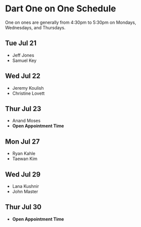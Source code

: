 # Dart One on One Schedule

One on ones are generally from 4:30pm to 5:30pm on Mondays, Wednesdays, and Thursdays.

## Tue Jul 21

- Jeff Jones 
- Samuel Key

## Wed Jul 22

- Jeremy Koulish 
- Christine Lovett 

## Thur Jul 23 

- Anand Moses
- **Open Appointment Time**

## Mon Jul 27 

- Ryan Kahle 
- Taewan Kim 

## Wed Jul 29

- Lana Kushnir 
- John Master

## Thur Jul 30

- **Open Appointment Time**